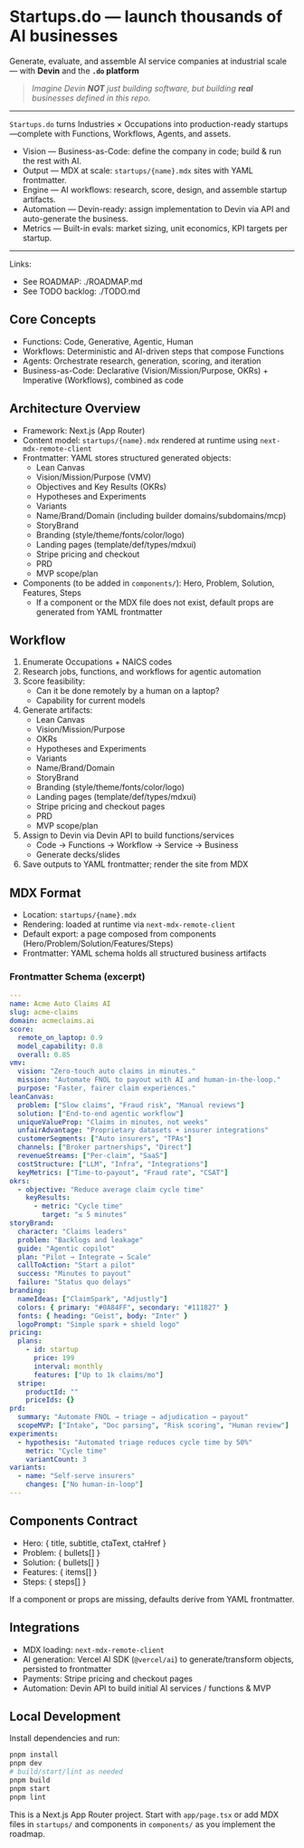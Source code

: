 # Startups.do — launch thousands of AI businesses

Generate, evaluate, and assemble AI service companies at industrial scale— with **Devin** and the **`.do` platform**

> _Imagine Devin **NOT** just building software, but building **real** businesses defined in this repo._

---

`Startups.do` turns Industries × Occupations into production-ready startups—complete with Functions, Workflows, Agents, and assets.

- Vision — Business-as-Code: define the company in code; build & run the rest with AI.
- Output — MDX at scale: `startups/{name}.mdx` sites with YAML frontmatter.
- Engine — AI workflows: research, score, design, and assemble startup artifacts.
- Automation — Devin-ready: assign implementation to Devin via API and auto-generate the business.
- Metrics — Built-in evals: market sizing, unit economics, KPI targets per startup.

---

Links:
- See ROADMAP: ./ROADMAP.md
- See TODO backlog: ./TODO.md

## Core Concepts

- Functions: Code, Generative, Agentic, Human
- Workflows: Deterministic and AI-driven steps that compose Functions
- Agents: Orchestrate research, generation, scoring, and iteration
- Business-as-Code: Declarative (Vision/Mission/Purpose, OKRs) + Imperative (Workflows), combined as code

## Architecture Overview

- Framework: Next.js (App Router)
- Content model: `startups/{name}.mdx` rendered at runtime using `next-mdx-remote-client`
- Frontmatter: YAML stores structured generated objects:
  - Lean Canvas
  - Vision/Mission/Purpose (VMV)
  - Objectives and Key Results (OKRs)
  - Hypotheses and Experiments
  - Variants
  - Name/Brand/Domain (including builder domains/subdomains/mcp)
  - StoryBrand
  - Branding (style/theme/fonts/color/logo)
  - Landing pages (template/def/types/mdxui)
  - Stripe pricing and checkout
  - PRD
  - MVP scope/plan
- Components (to be added in `components/`): Hero, Problem, Solution, Features, Steps
  - If a component or the MDX file does not exist, default props are generated from YAML frontmatter

## Workflow

1) Enumerate Occupations + NAICS codes  
2) Research jobs, functions, and workflows for agentic automation  
3) Score feasibility:
   - Can it be done remotely by a human on a laptop?
   - Capability for current models
4) Generate artifacts:
   - Lean Canvas
   - Vision/Mission/Purpose
   - OKRs
   - Hypotheses and Experiments
   - Variants
   - Name/Brand/Domain
   - StoryBrand
   - Branding (style/theme/fonts/color/logo)
   - Landing pages (template/def/types/mdxui)
   - Stripe pricing and checkout pages
   - PRD
   - MVP scope/plan
5) Assign to Devin via Devin API to build functions/services
   - Code → Functions → Workflow → Service → Business
   - Generate decks/slides
6) Save outputs to YAML frontmatter; render the site from MDX

## MDX Format

- Location: `startups/{name}.mdx`
- Rendering: loaded at runtime via `next-mdx-remote-client`
- Default export: a page composed from components (Hero/Problem/Solution/Features/Steps)
- Frontmatter: YAML schema holds all structured business artifacts

### Frontmatter Schema (excerpt)

```yaml
---
name: Acme Auto Claims AI
slug: acme-claims
domain: acmeclaims.ai
score:
  remote_on_laptop: 0.9
  model_capability: 0.8
  overall: 0.85
vmv:
  vision: "Zero-touch auto claims in minutes."
  mission: "Automate FNOL to payout with AI and human-in-the-loop."
  purpose: "Faster, fairer claim experiences."
leanCanvas:
  problem: ["Slow claims", "Fraud risk", "Manual reviews"]
  solution: ["End-to-end agentic workflow"]
  uniqueValueProp: "Claims in minutes, not weeks"
  unfairAdvantage: "Proprietary datasets + insurer integrations"
  customerSegments: ["Auto insurers", "TPAs"]
  channels: ["Broker partnerships", "Direct"]
  revenueStreams: ["Per-claim", "SaaS"]
  costStructure: ["LLM", "Infra", "Integrations"]
  keyMetrics: ["Time-to-payout", "Fraud rate", "CSAT"]
okrs:
  - objective: "Reduce average claim cycle time"
    keyResults:
      - metric: "Cycle time"
        target: "≤ 5 minutes"
storyBrand:
  character: "Claims leaders"
  problem: "Backlogs and leakage"
  guide: "Agentic copilot"
  plan: "Pilot → Integrate → Scale"
  callToAction: "Start a pilot"
  success: "Minutes to payout"
  failure: "Status quo delays"
branding:
  nameIdeas: ["ClaimSpark", "Adjustly"]
  colors: { primary: "#0A84FF", secondary: "#111827" }
  fonts: { heading: "Geist", body: "Inter" }
  logoPrompt: "Simple spark + shield logo"
pricing:
  plans:
    - id: startup
      price: 199
      interval: monthly
      features: ["Up to 1k claims/mo"]
  stripe:
    productId: ""
    priceIds: {}
prd:
  summary: "Automate FNOL → triage → adjudication → payout"
  scopeMVP: ["Intake", "Doc parsing", "Risk scoring", "Human review"]
experiments:
  - hypothesis: "Automated triage reduces cycle time by 50%"
    metric: "Cycle time"
    variantCount: 3
variants:
  - name: "Self-serve insurers"
    changes: ["No human-in-loop"]
---
```

## Components Contract

- Hero: { title, subtitle, ctaText, ctaHref }
- Problem: { bullets[] }
- Solution: { bullets[] }
- Features: { items[] }
- Steps: { steps[] }

If a component or props are missing, defaults derive from YAML frontmatter.

## Integrations

- MDX loading: `next-mdx-remote-client`
- AI generation: Vercel AI SDK (`@vercel/ai`) to generate/transform objects, persisted to frontmatter
- Payments: Stripe pricing and checkout pages
- Automation: Devin API to build initial AI services / functions & MVP

## Local Development

Install dependencies and run:

```bash
pnpm install
pnpm dev
# build/start/lint as needed
pnpm build
pnpm start
pnpm lint
```

This is a Next.js App Router project. Start with `app/page.tsx` or add MDX files in `startups/` and components in `components/` as you implement the roadmap.
